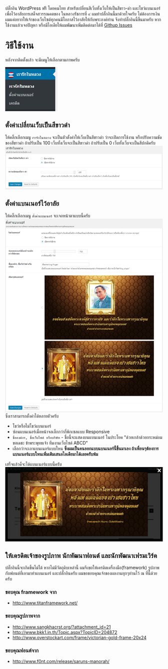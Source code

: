 
ปลั๊กอิน WordPress ฟรี โดยคนไทย สำหรับเปลี่ยนสีเว็บทั้งเว็บให้เป็นสีขาว-ดำ และโชว์แบนเนอร์เพื่อไว้อาลัยการเสด็จสวรรณคตของ ในหลวงรัชการที่ ๙
ผมทำปลั๊กอินนี้มาด้วยใจครับ ไม่ต้องการเงิน ผมแค่อยากให้เจ้าของเว็บไซต์ทุกคนมีโอกาสไว้อาลัยให้กับพระองค์ท่าน จึงทำปลั๊กอินนี้ขึ้นมาครับ
หากใช้งานแล้วเจอปัญหา หรือมีไอเดียให้ผมพัฒนาเพิ่มติดต่อมาได้ที่ [Githup Issues](https://github.com/aptarmy/rao-ruk-nai-luang/issues)

วิธีใช้งาน
===========
หลังจากติดตั้งแล้ว จะมีเมนูให้เลือกตามภาพครับ

![Admin panel](manual/admin-panel.png)

## ตั้งค่าเปลี่ยนเว็บเป็นสีขาวดำ
ให้คลิ๊กเลือกเมนู `เรารักในหลวง` จะเป็นตัวตั้งค่าให้เว็บเป็นสีขาวดำ ว่าจะเปิดการใช้งาน
หรือปรับความชัดของสีขาวดำ ถ้าปรับเป็น 100 เว็บทั้งเว็บจะเป็นสีขาวดำ ถ้าปรับเป็น 0 เว็บทั้งเว็บจะเป็นสีปกติครับ
![Black and white settings](manual/black-and-white-setting.png)

## ตั้งค่าแบนเนอร์ไว้อาลัย
ให้คลิ๊กเลือกเมนู `ตั้งค่าแบนเนอร์` จะเจอหน้าตาแบบนี้ครับ
![Banner settings](manual/banner-setting.png)
ซึ่งเราสามารถตั้งค่าได้หลายตัวครับ

- โชว์หรือไม่โชว์แบนเนอร์
- ซ่อนแบนเนอร์เมื่อหน้าจอเล็กกว่ากี่พิกเซลแบบ Responsive
- `ชื่อองค์กร, ชื่อเว็บไซต์ หรือบริษัท` - ชื่อนี้จะแสดงบนแบนเนอร์ ในประโยค "ด้วยเกล้าด้วยกระหม่อมขอเดชะ ข้าพระพุทธเจ้า ทีมงานเว็บไซต์ ABCD"
- เลือกว่าจะเอาแบนเนอร์แบบใหน **ซึ่งผมเป็นคนออกแบบแบนเนอร์นี้ขึ้นมาเอง ถ้าเพื่อนๆต้องการแบนเนอร์แบบใหนเพิ่มเติมเสนอไอเดียมาได้เลยครับพ้ม**

เสร็จแล้วด็จะได้แบนเนอร์แบบนี้ครับ
![Result](manual/result-1.png)

## ให้เครดิตเจ้าของรูปภาพ นักพัฒนาฟอนต์ และนักพัฒนาเฟรมเวิร์ค
ปลั๊กอินนี้จะเกิดขึ้นไม่ได้ หากไม่มีวัตถุดิบเหล่านี้ ผมจึงขอให้เครดิตเครื่องมือ(framework) รูปภาพ กับฟอนต์ที่เอามาทำแบนเนอร์ และปลั๊กอินครับ
ผมขอขอบคุณเจ้าของผลงานทุกๆท่านไว้ ณ ที่นี้ด้วยครับ

### ขอบคุณ framework จาก

- http://www.titanframework.net/

### ขอบคุณรูปภาพจาก

- http://www.sangkhacrst.org/?attachment_id=21
- http://www.bkk1.in.th/Topic.aspx?TopicID=204872
- http://www.overstockart.com/frame/victorian-gold-frame-20x24

### ขอบคุณฟอนต์จาก

- http://www.f0nt.com/release/saruns-manorah/